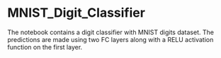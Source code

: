 # MNIST_Digit_Classifier

The notebook contains a digit classifier with MNIST digits dataset. The predictions are made using two FC layers along with a RELU activation function on the first layer.
